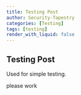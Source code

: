 ```yaml
---
title: Testing Post
author: Security-Tapestry
categories: [Testing]
tags: [testing]
render_with_liquid: false
---
```


## Testing Post

Used for simple testing.

please work